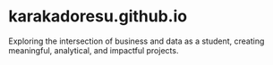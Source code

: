 # karakadoresu.github.io
Exploring the intersection of business and data as a student, creating meaningful, analytical, and impactful projects.
